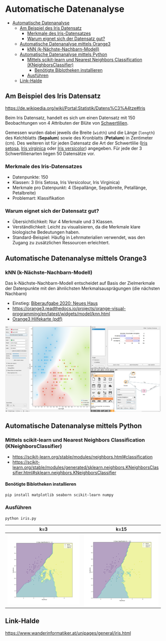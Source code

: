 # Automatische Datenanalyse

- [Automatische Datenanalyse](#automatische-datenanalyse)
  - [Am Beispiel des Iris Datensatz](#am-beispiel-des-iris-datensatz)
    - [Merkmale des Iris-Datensatzes](#merkmale-des-iris-datensatzes)
    - [Warum eignet sich der Datensatz gut?](#warum-eignet-sich-der-datensatz-gut)
  - [Automatische Datenanalyse mittels Orange3](#automatische-datenanalyse-mittels-orange3)
    - [kNN (k-Nächste-Nachbarn-Modell)](#knn-k-nächste-nachbarn-modell)
  - [Automatische Datenanalyse mittels Python](#automatische-datenanalyse-mittels-python)
    - [Mittels scikit-learn und Nearest Neighbors Classification (KNeighborsClassifier)](#mittels-scikit-learn-und-nearest-neighbors-classification-kneighborsclassifier)
      - [Benötigte Biblotheken installieren](#benötigte-biblotheken-installieren)
    - [Ausführen](#ausführen)
  - [Link-Halde](#link-halde)

## Am Beispiel des Iris Datensatz

<https://de.wikipedia.org/wiki/Portal:Statistik/Datens%C3%A4tze#Iris>

Beim Iris Datensatz, handelt es sich um einen Datensatz mit 150 Beobachtungen
von 4 Attributen der Blüte von [Schwertlilien](https://de.wikipedia.org/wiki/Schwertlilien).

Gemessen wurden dabei jeweils die Breite (`width`) und die Länge (`length`) des
Kelchblatts (**Sepalum**) sowie des Kronblatts (**Petalum**) in Zentimeter (cm). Des
weiteren ist für jeden Datensatz die Art der Schwertlilie ([Iris setosa](https://de.wikipedia.org/wiki/Borsten-Schwertlilie), [Iris
virginica](https://en.wikipedia.org/wiki/Iris_virginica) oder [Iris versicolor](https://de.wikipedia.org/wiki/Verschiedenfarbige_Schwertlilie)) angegeben. Für jede der 3 Schwertlilienarten liegen 50
Datensätze vor.

### Merkmale des Iris-Datensatzes

- Datenpunkte: 150
- Klassen: 3 (Iris Setosa, Iris Versicolour, Iris Virginica)
- Merkmale pro Datenpunkt: 4 (Sepallänge, Sepalbreite, Petallänge, Petalbreite)
- Problemart: Klassifikation

### Warum eignet sich der Datensatz gut?

- Übersichtlichkeit: Nur 4 Merkmale und 3 Klassen.
- Verständlichkeit: Leicht zu visualisieren, da die Merkmale klare biologische Bedeutungen haben.
- Standard-Beispiel: Häufig in Lehrmaterialien verwendet, was den Zugang zu zusätzlichen Ressourcen erleichtert.

## Automatische Datenanalyse mittels Orange3

### kNN (k-Nächste-Nachbarn-Modell)

Das k-Nächste-Nachbarn-Modell entscheidet auf Basis der Zielmerkmale der
Datenpunkte mit den ähnlichsten Merkmalsausprägungen (die nächsten Nachbarn)

- Einstieg: [Biberaufgabe 2020: Neues Haus](neues_haus.pdf)
- <https://orange3.readthedocs.io/projects/orange-visual-programming/en/latest/widgets/model/knn.html>
- [Orange3 Hilfekarte (pdf)](orange3_hilfekarte_knn.pdf)
  
![Automatische Datenanalyse mittels Orange3 und kNN](orange3_iris_knn.png)

## Automatische Datenanalyse mittels Python

### Mittels scikit-learn und Nearest Neighbors Classification (KNeighborsClassifier)

- <https://scikit-learn.org/stable/modules/neighbors.html#classification>
- <https://scikit-learn.org/stable/modules/generated/sklearn.neighbors.KNeighborsClassifier.html#sklearn.neighbors.KNeighborsClassifier>

#### Benötigte Biblotheken installieren

```shell
pip install matplotlib seaborn scikit-learn numpy
```

### Ausführen

```python
python iris.py
```

k=3             |  k=15
:-------------------------:|:-------------------------:
![Automatische Datenanalyse mittels Python und kNN: K=3 ](knn_3.png) | ![Automatische Datenanalyse mittels Python und kNN: K=15 ](knn_15.png)

## Link-Halde

<https://www.wanderinformatiker.at/unipages/general/iris.html>
